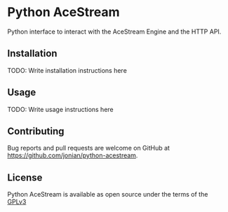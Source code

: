 # Python AceStream
Python interface to interact with the AceStream Engine and the HTTP API.

## Installation
TODO: Write installation instructions here

## Usage
TODO: Write usage instructions here

## Contributing
Bug reports and pull requests are welcome on GitHub at https://github.com/jonian/python-acestream.

## License
Python AceStream is available as open source under the terms of the [GPLv3](http://www.gnu.org/licenses/gpl-3.0.en.html)
